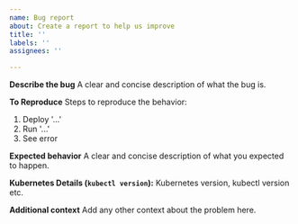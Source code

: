 ```yaml
---
name: Bug report
about: Create a report to help us improve
title: ''
labels: ''
assignees: ''

---
```


**Describe the bug**
A clear and concise description of what the bug is.

**To Reproduce**
Steps to reproduce the behavior:
1. Deploy '...'
2. Run '...'
3. See error

**Expected behavior**
A clear and concise description of what you expected to happen.

**Kubernetes Details (`kubectl version`):**
Kubernetes version, kubectl version etc.

**Additional context**
Add any other context about the problem here.
